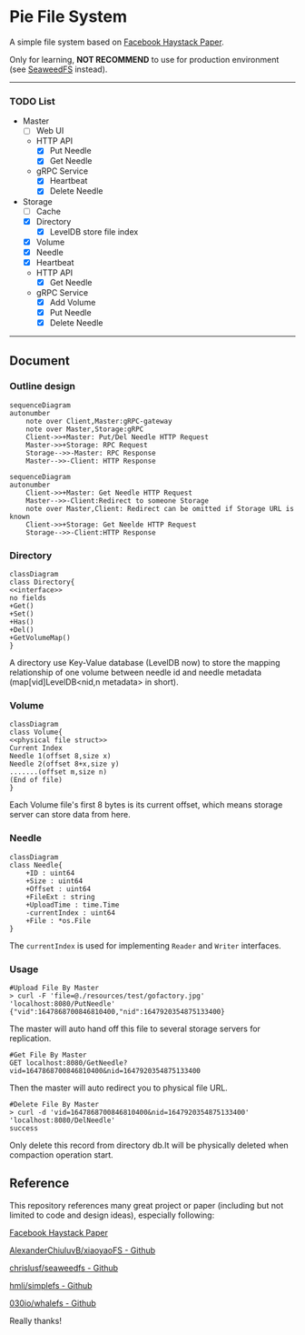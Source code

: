 # Pie File System

A simple file system based on [Facebook Haystack Paper](https://www.usenix.org/legacy/event/osdi10/tech/full_papers/Beaver.pdf).

Only for learning, **NOT RECOMMEND** to use for production environment (see [SeaweedFS](https://github.com/chrislusf/seaweedfs) instead).

---

### TODO List
- Master
    - [ ] Web UI
    - HTTP API
      - [x] Put Needle
      - [x] Get Needle
    - gRPC Service
      - [x] Heartbeat
      - [x] Delete Needle
- Storage
  - [ ] Cache
  - [x] Directory
    - [x] LevelDB store file index
  - [x] Volume
  - [x] Needle
  - [x] Heartbeat
  - HTTP API
    - [x] Get Needle
  - gRPC Service
    - [x] Add Volume
    - [x] Put Needle
    - [x] Delete Needle
---

## Document
### Outline design
```mermaid
sequenceDiagram
autonumber
    note over Client,Master:gRPC-gateway
    note over Master,Storage:gRPC
    Client->>+Master: Put/Del Needle HTTP Request
    Master->>+Storage: RPC Request
    Storage-->>-Master: RPC Response
    Master-->>-Client: HTTP Response
```
```mermaid
sequenceDiagram
autonumber
    Client->>+Master: Get Needle HTTP Request
    Master-->>-Client:Redirect to someone Storage
    note over Master,Client: Redirect can be omitted if Storage URL is known
    Client->>+Storage: Get Neelde HTTP Request
    Storage-->>-Client:HTTP Response
```
### Directory

```mermaid
classDiagram
class Directory{
<<interface>>
no fields
+Get()
+Set()
+Has()
+Del()
+GetVolumeMap()
}
```

A directory use Key-Value database (LevelDB now) to store the mapping relationship of one volume between needle id and needle metadata (map[vid]LevelDB<nid,n metadata> in short). 

### Volume
```mermaid
classDiagram
class Volume{
<<physical file struct>>
Current Index
Needle 1(offset 8,size x)
Needle 2(offset 8+x,size y)
.......(offset m,size n)
(End of file)
}
```
Each Volume file's first 8 bytes is its current offset, which means storage server can store data from here.

### Needle

```mermaid
classDiagram
class Needle{
	+ID : uint64
    +Size : uint64
    +Offset : uint64
    +FileExt : string
    +UploadTime : time.Time
    -currentIndex : uint64
    +File : *os.File
}
```
The `currentIndex` is used for implementing `Reader` and `Writer` interfaces.
### Usage
```shell
#Upload File By Master
> curl -F 'file=@./resources/test/gofactory.jpg' 'localhost:8080/PutNeedle'
{"vid":1647868700846810400,"nid":1647920354875133400}
```
The master will auto hand off this file to several storage servers for replication.
```shell
#Get File By Master
GET localhost:8080/GetNeedle?vid=1647868700846810400&nid=1647920354875133400
```
Then the master will auto redirect you to physical file URL.
```shell
#Delete File By Master
> curl -d 'vid=1647868700846810400&nid=1647920354875133400' 'localhost:8080/DelNeedle'
success
```
Only delete this record from directory db.It will be physically deleted when compaction operation start.

## Reference

This repository references many great project or paper (including but not limited to code and design ideas), especially following:

[Facebook Haystack Paper](https://www.usenix.org/legacy/event/osdi10/tech/full_papers/Beaver.pdf)

[AlexanderChiuluvB/xiaoyaoFS - Github](https://github.com/AlexanderChiuluvB/xiaoyaoFS)

[chrislusf/seaweedfs - Github](https://github.com/chrislusf/seaweedfs)

[hmli/simplefs - Github](https://github.com/hmli/simplefs)

[030io/whalefs - Github](https://github.com/030io/whalefs)

Really thanks!